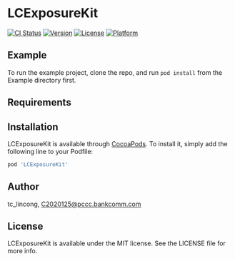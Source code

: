 # LCExposureKit

[![CI Status](https://img.shields.io/travis/tc_lincong/LCExposureKit.svg?style=flat)](https://travis-ci.org/tc_lincong/LCExposureKit)
[![Version](https://img.shields.io/cocoapods/v/LCExposureKit.svg?style=flat)](https://cocoapods.org/pods/LCExposureKit)
[![License](https://img.shields.io/cocoapods/l/LCExposureKit.svg?style=flat)](https://cocoapods.org/pods/LCExposureKit)
[![Platform](https://img.shields.io/cocoapods/p/LCExposureKit.svg?style=flat)](https://cocoapods.org/pods/LCExposureKit)

## Example

To run the example project, clone the repo, and run `pod install` from the Example directory first.

## Requirements

## Installation

LCExposureKit is available through [CocoaPods](https://cocoapods.org). To install
it, simply add the following line to your Podfile:

```ruby
pod 'LCExposureKit'
```

## Author

tc_lincong, C2020125@pccc.bankcomm.com

## License

LCExposureKit is available under the MIT license. See the LICENSE file for more info.
